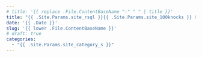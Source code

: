 ```yaml
---
# title: '{{ replace .File.ContentBaseName "-" " " | title }}'
title: "{{ .Site.Params.site_rsql }}{{ .Site.Params.site_100knocks }}（{{ .Site.Params.site_suffix_s }}）{{ title .File.ContentBaseName }}"
date: '{{ .Date }}'
slug: '{{ lower .File.ContentBaseName }}'
# draft: true
categories: 
  - "{{ .Site.Params.site_category_s }}"
---
```

